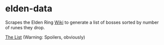 # elden-data
Scrapes the Elden Ring [Wiki](https://eldenring.wiki.fextralife.com/Bosses) to generate a list of bosses sorted by number of runes they drop. 

[The List](https://docs.google.com/spreadsheets/d/1KzM99GaIosSkcpV_vNmwCj3-fO2kqLVUmNitvO-sVpc) (Warning: Spoilers, obviously)
